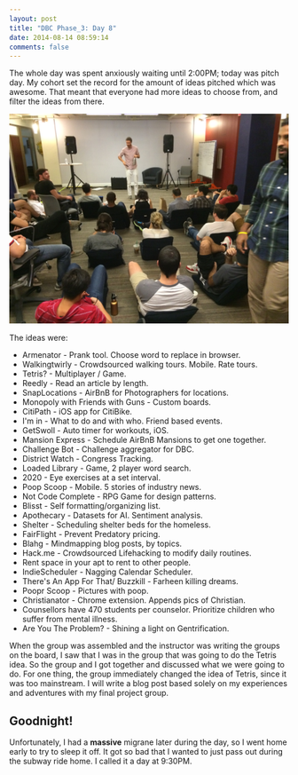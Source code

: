 ```yaml
---
layout: post
title: "DBC Phase_3: Day 8"
date: 2014-08-14 08:59:14
comments: false
---
```


The whole day was spent anxiously waiting until 2:00PM; today was pitch day. My cohort set the record for the amount of ideas pitched which was awesome. That meant that everyone had more ideas to choose from, and filter the ideas from there.

![alt text](/assets/img/pitch.jpg "Pitch day")

The ideas were:

  * Armenator - Prank tool. Choose word to replace in browser.
  * Walkingtwirly - Crowdsourced walking tours. Mobile. Rate tours.
  * Tetris? - Multiplayer / Game.
  * Reedly - Read an article by length.
  * SnapLocations - AirBnB for Photographers for locations.
  * Monopoly with Friends with Guns - Custom boards.
  * CitiPath - iOS app for CitiBike.
  * I'm in - What to do and with who. Friend based events.
  * GetSwoll - Auto timer for workouts, iOS.
  * Mansion Express - Schedule AirBnB Mansions to get one together.
  * Challenge Bot - Challenge aggregator for DBC.
  * District Watch - Congress Tracking.
  * Loaded Library - Game, 2 player word search.
  * 2020 - Eye exercises at a set interval.
  * Poop Scoop - Mobile. 5 stories of industry news.
  * Not Code Complete - RPG Game for design patterns.
  * Blisst - Self formatting/organizing list.
  * Apothecary - Datasets for AI. Sentiment analysis.
  * Shelter - Scheduling shelter beds for the homeless.
  * FairFlight - Prevent Predatory pricing.
  * Blahg - Mindmapping blog posts, by topics.
  * Hack.me - Crowdsourced Lifehacking to modify daily routines.
  * Rent space in your apt to rent to other people.
  * IndieScheduler - Nagging Calendar Scheduler.
  * There's An App For That/ Buzzkill - Farheen killing dreams.
  * Poopr Scoop - Pictures with poop.
  * Christianator - Chrome extension. Appends pics of Christian.
  * Counsellors have 470 students per counselor. Prioritize children who suffer from mental illness.
  * Are You The Problem? - Shining a light on Gentrification.

When the group was assembled and the instructor was writing the groups on the board, I saw that I was in the group that was going to do the Tetris idea. So the group and I got together and discussed what we were going to do. For one thing, the group immediately changed the idea of Tetris, since it was too mainstream. I will write a blog post based solely on my experiences and adventures with my final project group.

## Goodnight!

Unfortunately, I had a **massive** migrane later during the day, so I went home early to try to sleep it off. It got so bad that I wanted to just pass out during the subway ride home. I called it a day at 9:30PM.